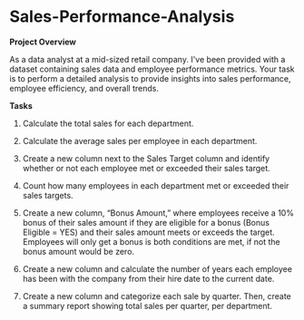 # Sales-Performance-Analysis

**Project Overview**

As a data analyst at a mid-sized retail company. I've been provided with a dataset containing sales data and employee performance metrics. Your task is to perform a detailed analysis to provide insights into sales performance, employee efficiency, and overall trends.



**Tasks**

1. Calculate the total sales for each department.

2. Calculate the average sales per employee in each department.

3. Create a new column next to the Sales Target column and identify whether or not each employee met or exceeded their sales target.

4. Count how many employees in each department met or exceeded their sales targets.

5. Create a new column, “Bonus Amount,” where employees receive a 10% bonus of their sales amount if they are eligible for a bonus (Bonus Eligible = YES) and their sales amount meets or exceeds the target. Employees will only get a bonus is both conditions are met, if not the bonus amount would be zero.

6. Create a new column and calculate the number of years each employee has been with the company from their hire date to the current date.

7. Create a new column and categorize each sale by quarter. Then, create a summary report showing total sales per quarter, per department.
